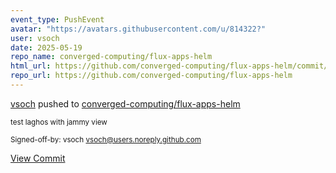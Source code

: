 ```yaml
---
event_type: PushEvent
avatar: "https://avatars.githubusercontent.com/u/814322?"
user: vsoch
date: 2025-05-19
repo_name: converged-computing/flux-apps-helm
html_url: https://github.com/converged-computing/flux-apps-helm/commit/dc6c2f21592ded27921356e45dfa5809d923745a
repo_url: https://github.com/converged-computing/flux-apps-helm
---
```


<a href='https://github.com/vsoch' target='_blank'>vsoch</a> pushed to <a href='https://github.com/converged-computing/flux-apps-helm' target='_blank'>converged-computing/flux-apps-helm</a>

<small>test laghos with jammy view

Signed-off-by: vsoch <vsoch@users.noreply.github.com></small>

<a href='https://github.com/converged-computing/flux-apps-helm/commit/dc6c2f21592ded27921356e45dfa5809d923745a' target='_blank'>View Commit</a>